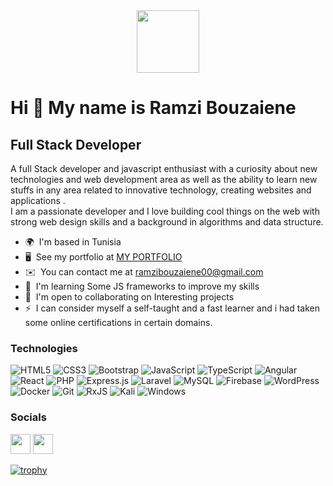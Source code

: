 <div id="header" align="center">
  <img src="https://media.giphy.com/media/gcOg6zLJc0hN6YZ2i4/giphy.gif" width="100"/>
</div>

<img src="https://komarev.com/ghpvc/?ramzibouzaiene&style=flat-square&color=blue" alt=""/>

Hi 👋 My name is Ramzi Bouzaiene
================================

Full Stack Developer
------------------

A full Stack developer and javascript enthusiast with a curiosity about new technologies and web development area as well as the ability to learn new stuffs in any area related to innovative technology, creating websites and applications .<br>
I am a passionate developer and I love building cool things on the web with strong web design skills and a background in algorithms and data structure.

* 🌍  I'm based in Tunisia
* 🖥️  See my portfolio at [MY PORTFOLIO](https://fabulous-crepe-f8476d.netlify.app/)
* ✉️  You can contact me at [ramzibouzaiene00@gmail.com](mailto:ramzibouzaiene00@gmail.com)
* 🧠  I'm learning Some JS frameworks to improve my skills
* 🤝  I'm open to collaborating on Interesting projects
* ⚡  I can consider myself a self-taught and a fast learner and i had taken some online certifications in certain domains.

### Technologies

![HTML5](https://img.shields.io/badge/html5-%23E34F26.svg?style=for-the-badge&logo=html5&logoColor=white)
![CSS3](https://img.shields.io/badge/css3-%231572B6.svg?style=for-the-badge&logo=css3&logoColor=white)
![Bootstrap](https://img.shields.io/badge/bootstrap-%23563D7C.svg?style=for-the-badge&logo=bootstrap&logoColor=white)
![JavaScript](https://img.shields.io/badge/javascript-%23323330.svg?style=for-the-badge&logo=javascript&logoColor=%23F7DF1E)
![TypeScript](https://img.shields.io/badge/typescript-%23007ACC.svg?style=for-the-badge&logo=typescript&logoColor=white)
![Angular](https://img.shields.io/badge/angular-%23DD0031.svg?style=for-the-badge&logo=angular&logoColor=white)
![React](https://img.shields.io/badge/react-%2320232a.svg?style=for-the-badge&logo=react&logoColor=%2361DAFB)
![PHP](https://img.shields.io/badge/php-%23777BB4.svg?style=for-the-badge&logo=php&logoColor=white)
![Express.js](https://img.shields.io/badge/express.js-%23404d59.svg?style=for-the-badge&logo=express&logoColor=%2361DAFB)
![Laravel](https://img.shields.io/badge/laravel-%23FF2D20.svg?style=for-the-badge&logo=laravel&logoColor=white)
![MySQL](https://img.shields.io/badge/mysql-%2300f.svg?style=for-the-badge&logo=mysql&logoColor=white)
![Firebase](https://img.shields.io/badge/firebase-%23039BE5.svg?style=for-the-badge&logo=firebase)
![WordPress](https://img.shields.io/badge/WordPress-%23117AC9.svg?style=for-the-badge&logo=WordPress&logoColor=white)
![Docker](https://img.shields.io/badge/docker-%230db7ed.svg?style=for-the-badge&logo=docker&logoColor=white)
![Git](https://img.shields.io/badge/git-%23F05033.svg?style=for-the-badge&logo=git&logoColor=white)
![RxJS](https://img.shields.io/badge/rxjs-%23B7178C.svg?style=for-the-badge&logo=reactivex&logoColor=white)
![Kali](https://img.shields.io/badge/Kali-268BEE?style=for-the-badge&logo=kalilinux&logoColor=white)
![Windows](https://img.shields.io/badge/Windows-0078D6?style=for-the-badge&logo=windows&logoColor=white)



### Socials

<p align="left"> <a href="https://www.linkedin.com/in/ramzibouzaiene/" target="_blank" rel="noreferrer"><img src="https://raw.githubusercontent.com/danielcranney/readme-generator/main/public/icons/socials/linkedin.svg" width="32" height="32" /></a> <a href="https://www.twitter.com/RamziBouzaiene" target="_blank" rel="noreferrer"><img src="https://raw.githubusercontent.com/danielcranney/readme-generator/main/public/icons/socials/twitter.svg" width="32" height="32" /></a></p>

[![trophy](https://github-profile-trophy.vercel.app/?username=ramzibouzaiene)](https://github.com/ryo-ma/github-profile-trophy)

